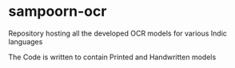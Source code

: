 # sampoorn-ocr
Repository hosting all the developed OCR models for various Indic languages

The Code is written to contain Printed and Handwritten models
